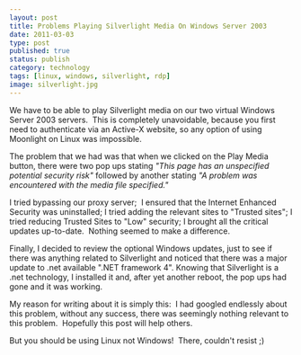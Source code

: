 ```yaml
--- 
layout: post 
title: Problems Playing Silverlight Media On Windows Server 2003
date: 2011-03-03
type: post 
published: true 
status: publish
category: technology
tags: [linux, windows, silverlight, rdp]
image: silverlight.jpg
---
```


We have to be able to play Silverlight media on our two virtual Windows
Server 2003 servers.  This is completely unavoidable, because you first
need to authenticate via an Active-X website, so any option of using
Moonlight on Linux was impossible.

The problem that we had was that when we clicked on the Play Media
button, there were two pop ups stating *"This page has an unspecified potential security risk"* followed by another stating *"A problem was encountered with the media file specified."*

<!--more-->

I tried bypassing our proxy server;  I ensured that the Internet
Enhanced Security was uninstalled; I tried adding the relevant sites to
"Trusted sites"; I tried reducing Trusted Sites to "Low" security; I
brought all the critical updates up-to-date.  Nothing seemed to make a
difference.

Finally, I decided to review the optional Windows updates, just to see
if there was anything related to Silverlight and noticed that there was
a major update to .net available ".NET framework 4". Knowing that
Silverlight is a .net technology, I installed it and, after yet another
reboot, the pop ups had gone and it was working.

My reason for writing about it is simply this:  I had googled endlessly
about this problem, without any success, there was seemingly nothing
relevant to this problem.  Hopefully this post will help others.

But you should be using Linux not Windows!  There, couldn't resist ;)

